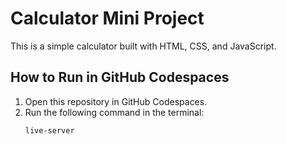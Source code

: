 # Calculator Mini Project

This is a simple calculator built with HTML, CSS, and JavaScript.

## How to Run in GitHub Codespaces

1. Open this repository in GitHub Codespaces.
2. Run the following command in the terminal:
   ```bash
   live-server
